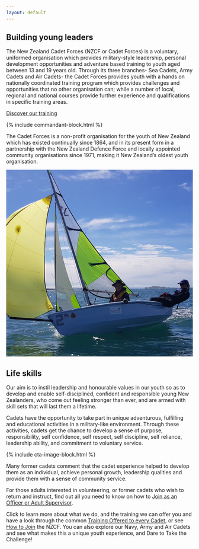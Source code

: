 ```yaml
---
layout: default
---
```


## Building young leaders

The New Zealand Cadet Forces (NZCF or Cadet Forces) is a voluntary, uniformed organisation which provides military-style leadership, personal development opportunities and adventure based training to youth aged between 13 and 19 years old. Through its three branches- Sea Cadets, Army Cadets and Air Cadets- the Cadet Forces provides youth with a hands on nationally coordinated training program which provides challenges and opportunities that no other organisation can; while a number of local, regional and national courses provide further experience and qualifications in specific training areas.

<a class="arrow-link" href="">Discover our training</a>
 
{% include commandant-block.html %}

The Cadet Forces is a non-profit organisation for the youth of New Zealand which has existed continually since 1864, and in its present form in a partnership with the New Zealand Defence Force and locally appointed community organisations since 1971, making it New Zealand’s oldest youth organisation. 

<section class="full-width block grey">
    <img class="image-with-text" src="img/cta/navy.jpg" alt="life skills">
    <div>
        <h2>Life skills</h2>
        <p>Our aim is to instil leadership and honourable values in our youth so as to develop and enable self-disciplined, confident and responsible young New Zealanders, who come out feeling stronger than ever, and are armed with skill sets that will last them a lifetime.</p>
    </div>
</section>


Cadets have the opportunity to take part in unique adventurous, fulfilling and educational activities in a military-like environment. Through these activities, cadets get the chance to develop a sense of purpose, responsibility, self confidence, self respect, self discipline, self reliance, leadership ability, and commitment to voluntary service. 

{% include cta-image-block.html %}

Many former cadets comment that the cadet experience helped to develop them as an individual, achieve personal growth, leadership qualities and provide them with a sense of community service.

For those adults interested in volunteering, or former cadets who wish to return and instruct, find out all you need to know on how to [Join as an Officer or Adult Supervisor](). 

Click to learn more about what we do, and the training we can offer you and have a look through the common [Training Offered to every Cadet](), or see [How to Join]() the NZCF. You can also explore our Navy, Army and Air Cadets and see what makes this a unique youth experience, and Dare to Take the Challenge!